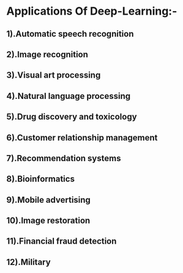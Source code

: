 # Applications Of Deep-Learning:-
## 1).Automatic speech recognition
## 2).Image recognition
## 3).Visual art processing
## 4).Natural language processing
## 5).Drug discovery and toxicology
## 6).Customer relationship management
## 7).Recommendation systems
## 8).Bioinformatics
## 9).Mobile advertising
## 10).Image restoration
## 11).Financial fraud detection
## 12).Military
